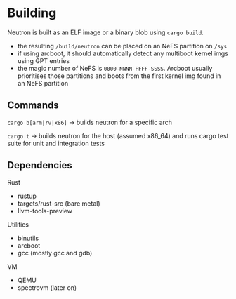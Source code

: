 # Building

Neutron is built as an ELF image or a binary blob using `cargo build`.

- the resulting `/build/neutron` can be placed on an NeFS partition on `/sys`
- if using arcboot, it should automatically detect any multiboot kernel imgs using GPT entries
- the magic number of NeFS is `0000-NNNN-FFFF-SSSS`. Arcboot usually prioritises those partitions and boots from the first kernel img found in an NeFS partition

## Commands

`cargo b[arm|rv|x86]` -> builds neutron for a specific arch

`cargo t` -> builds neutron for the host (assumed x86_64) and runs cargo test suite for unit and integration tests



## Dependencies

Rust

- rustup
- targets/rust-src (bare metal)
- llvm-tools-preview

Utilities

- binutils
- arcboot
- gcc (mostly gcc and gdb)

VM

- QEMU
- spectrovm (later on)
